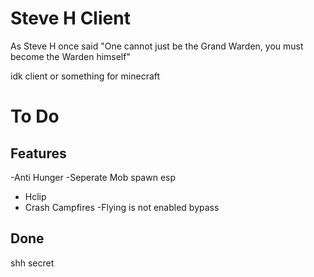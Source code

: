 # Steve H Client

As Steve H once said "One cannot just be the Grand Warden, you must become the Warden himself"

idk client or something for minecraft

# To Do

## Features
-Anti Hunger
-Seperate Mob spawn esp
- Hclip
- Crash Campfires
-Flying is not enabled bypass

## Done
shh secret 
